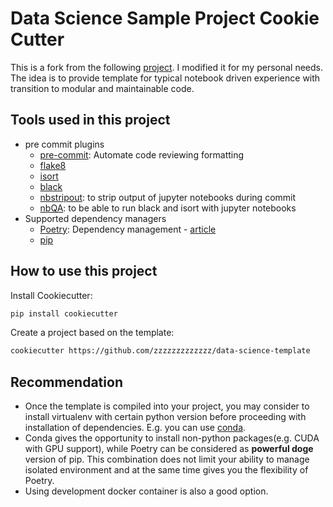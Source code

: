 # Data Science Sample Project Cookie Cutter

This is a fork from the following [project](https://github.com/khuyentran1401/data-science-template). I modified it for my personal needs. The idea is to provide template for typical notebook driven experience with transition to modular and maintainable code.

## Tools used in this project
* pre commit plugins
    * [pre-commit](https://pre-commit.com/): Automate code reviewing formatting
    * [flake8](https://flake8.pycqa.org/en/latest/)
    * [isort](https://pypi.org/project/isort/)
    * [black](https://black.readthedocs.io/en/stable/)
    * [nbstripout](https://github.com/kynan/nbstripout): to strip output of jupyter notebooks during commit
    * [nbQA](https://github.com/nbQA-dev/nbQA?tab=readme-ov-file#-installation): to be able to run black and isort with jupyter notebooks
* Supported dependency managers 
    * [Poetry](https://towardsdatascience.com/how-to-effortlessly-publish-your-python-package-to-pypi-using-poetry-44b305362f9f): Dependency management - [article](https://mathdatasimplified.com/poetry-a-better-way-to-manage-python-dependencies/)
    * [pip](https://pypi.org/project/pip/)

## How to use this project

Install Cookiecutter:
```bash
pip install cookiecutter
```

Create a project based on the template:
```bash
cookiecutter https://github.com/zzzzzzzzzzzzz/data-science-template
```

## Recommendation
- Once the template is compiled into your project, you may consider to install virtualenv with certain python version before proceeding with installation of dependencies. E.g. you can use [conda](https://docs.anaconda.com/free/miniconda/miniconda-install.html).
- Conda gives the opportunity to install non-python packages(e.g. CUDA with GPU support), while Poetry can be considered as **powerful doge** version of pip. This combination does not limit your ability to manage isolated environment and at the same time gives you the flexibility of Poetry.
- Using development docker container is also a good option.